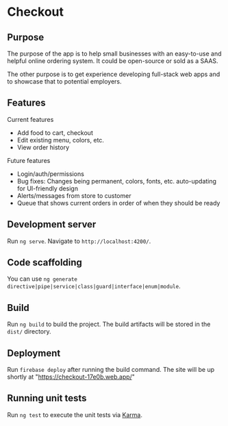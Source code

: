 # Checkout

## Purpose

The purpose of the app is to help small businesses with an easy-to-use and helpful online ordering system. It could be open-source or sold as a SAAS.

The other purpose is to get experience developing full-stack web apps and to showcase that to potential employers.

## Features

Current features
* Add food to cart, checkout
* Edit existing menu, colors, etc.
* View order history

Future features
* Login/auth/permissions
* Bug fixes: Changes being permanent, colors, fonts, etc. auto-updating for UI-friendly design
* Alerts/messages from store to customer
* Queue that shows current orders in order of when they should be ready

## Development server

Run `ng serve`. Navigate to `http://localhost:4200/`.

## Code scaffolding

You can use `ng generate directive|pipe|service|class|guard|interface|enum|module`.

## Build

Run `ng build` to build the project. The build artifacts will be stored in the `dist/` directory.

## Deployment

Run `firebase deploy` after running the build command. The site will be up shortly at "https://checkout-17e0b.web.app/"

## Running unit tests

Run `ng test` to execute the unit tests via [Karma](https://karma-runner.github.io).
